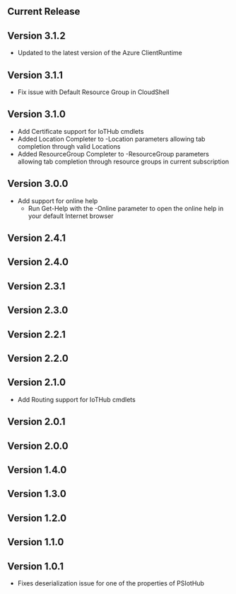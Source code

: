<!--
    Please leave this section at the top of the change log.

    Changes for the current release should go under the section titled "Current Release", and should adhere to the following format:

    ## Current Release
    * Overview of change #1
        - Additional information about change #1
    * Overview of change #2
        - Additional information about change #2
        - Additional information about change #2
    * Overview of change #3
    * Overview of change #4
        - Additional information about change #4

    ## YYYY.MM.DD - Version X.Y.Z (Previous Release)
    * Overview of change #1
        - Additional information about change #1
-->
## Current Release

## Version 3.1.2
* Updated to the latest version of the Azure ClientRuntime

## Version 3.1.1
* Fix issue with Default Resource Group in CloudShell

## Version 3.1.0
* Add Certificate support for IoTHub cmdlets
* Added Location Completer to -Location parameters allowing tab completion through valid Locations
* Added ResourceGroup Completer to -ResourceGroup parameters allowing tab completion through resource groups in current subscription

## Version 3.0.0
* Add support for online help
    - Run Get-Help with the -Online parameter to open the online help in your default Internet browser
    
## Version 2.4.1

## Version 2.4.0

## Version 2.3.1

## Version 2.3.0

## Version 2.2.1

## Version 2.2.0

## Version 2.1.0
* Add Routing support for IoTHub cmdlets

## Version 2.0.1

## Version 2.0.0

## Version 1.4.0

## Version 1.3.0

## Version 1.2.0

## Version 1.1.0

## Version 1.0.1
* Fixes deserialization issue for one of the properties of PSIotHub

